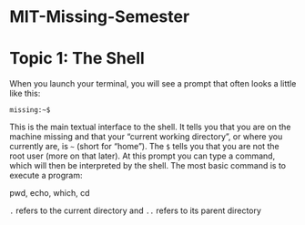 # MIT-Missing-Semester

# Topic 1: The Shell

When you launch your terminal, you will see a prompt that often looks a little like this:

```missing:~$ ```

This is the main textual interface to the shell. It tells you that you are on the machine missing and that your “current working directory”, or where you currently are, is `~` (short for “home”). The `$` tells you that you are not the root user (more on that later). At this prompt you can type a command, which will then be interpreted by the shell. The most basic command is to execute a program:

pwd, echo, which, cd 

`.` refers to the current directory and `..` refers to its parent directory
